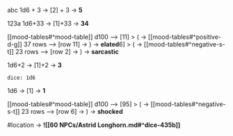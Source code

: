 abc 1d6 + 3 -> [2] + 3 ->  **5**

123a
1d6+33 -> [1]+33 ->  **34**

[[mood-tables#^mood-table]] d100 --> [11] > ( -> 	[[mood-tables#^positive-d-g]] 37 rows --> [row 11] -> ) ->  **elated**6] > ( -> 	[[mood-tables#^negative-s-t]] 23 rows --> [row 2] -> ) ->  **sarcastic** 

1d6+2 -> [1]+2 ->  **3** 

`dice: 1d6` 

1d6 -> [1] ->  **1** 

[[mood-tables#^mood-table]] d100 --> [95] > ( -> 	[[mood-tables#^negative-s-t]] 23 rows --> [row 6] -> ) ->  **shocked** 

#location ->  **![[60 NPCs/Astrid Longhorn.md#^dice-435b]]** 
